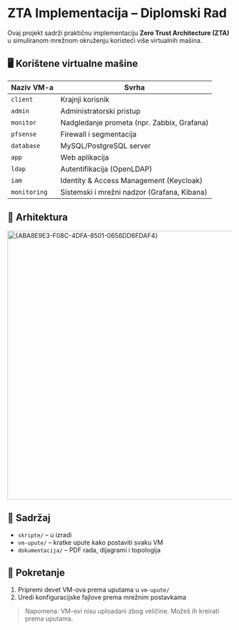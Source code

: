 # ZTA Implementacija – Diplomski Rad

Ovaj projekt sadrži praktičnu implementaciju **Zero Trust Architecture (ZTA)** u simuliranom mrežnom okruženju koristeći više virtualnih mašina.

## 🖥️ Korištene virtualne mašine

| Naziv VM-a    | Svrha                                      |
|---------------|---------------------------------------------|
| `client`      | Krajnji korisnik                            |
| `admin`       | Administratorski pristup                    |
| `monitor`     | Nadgledanje prometa (npr. Zabbix, Grafana)  |
| `pfsense`     | Firewall i segmentacija                     |
| `database`    | MySQL/PostgreSQL server                     |
| `app`         | Web aplikacija                              |
| `ldap`        | Autentifikacija (OpenLDAP)                  |
| `iam`         | Identity & Access Management (Keycloak)     |
| `monitoring`  | Sistemski i mrežni nadzor (Grafana, Kibana) |

## 🧩 Arhitektura
<img width="1023" height="603" alt="{ABA8E9E3-F08C-4DFA-8501-0656DD6FDAF4}" src="https://github.com/user-attachments/assets/375a06c8-0468-4529-b200-d0161320adce" />


## 📁 Sadržaj

- `skripte/` – u izradi
- `vm-upute/` – kratke upute kako postaviti svaku VM
- `dokumentacija/` – PDF rada, dijagrami i topologija

## 🚀 Pokretanje

1. Pripremi devet VM-ova prema uputama u `vm-upute/`
2. Uredi konfiguracijske fajlove prema mrežnim postavkama


> Napomena: VM-ovi nisu uploadani zbog veličine. Možeš ih kreirati prema uputama.



